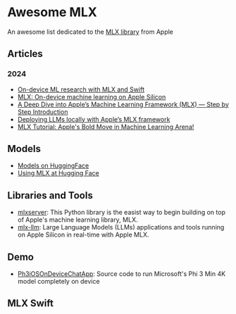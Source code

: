 # Awesome MLX

An awesome list dedicated to the [MLX library](https://github.com/ml-explore/mlx) from Apple

## Articles

### 2024
- [On-device ML research with MLX and Swift](https://www.swift.org/blog/mlx-swift/)
- [MLX: On-device machine learning on Apple Silicon](https://antran.app/2024/mlx_getting_started/)
- [A Deep Dive into Apple’s Machine Learning Framework (MLX) — Step by Step Introduction](https://medium.com/@dynotes/a-deep-dive-into-apples-machine-learning-framework-mlx-step-by-step-introduction-d00681e56de2)
- [Deploying LLMs locally with Apple’s MLX framework](https://towardsdatascience.com/deploying-llms-locally-with-apples-mlx-framework-2b3862049a93)
- [MLX Tutorial: Apple's Bold Move in Machine Learning Arena!](https://www.youtube.com/watch?v=DIpv7CQloSk) 

## Models

- [Models on HuggingFace](https://huggingface.co/mlx-community)
- [Using MLX at Hugging Face](https://huggingface.co/docs/hub/en/mlx)

## Libraries and Tools

- [mlxserver](https://www.mlxserver.com/): This Python library is the easist way to begin building on top of Apple's machine learning library, MLX.
- [mlx-llm](https://github.com/riccardomusmeci/mlx-llm): Large Language Models (LLMs) applications and tools running on Apple Silicon in real-time with Apple MLX.

## Demo

- [Ph3iOSOnDeviceChatApp](https://inkysquid4.gumroad.com/l/lghejp): Source code to run Microsoft's Phi 3 Min 4K model completely on device

## MLX Swift